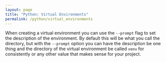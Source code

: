 ```yaml
---
layout: page
title: "Python: Virtual Environments"
permalink: /python/virtual_environments
---
```


When creating a virtual environment you can use the `--prompt` flag to set the description of the environment. By default this will be what you call the directory, but with the `--prompt` option you can have the description be one thing and the directory of the virtual environment be called `venv` for consistently or any other value that makes sense for your project.

